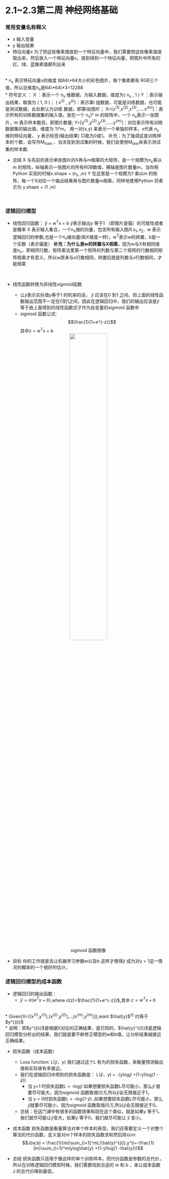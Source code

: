 
# 2.1~2.3第二周 神经网络基础


### 常用变量名称释义
* x	输入变量
* y	输出结果
* 特征向量x	
为了把这些像素值放到一个特征向量中，我们需要把这些像素值提取出来，然后放入一个特征向量x，直到得到一个特征向量，把图片中所有的红、绿、蓝像素值都列出来
<br>
* n<sub>x</sub> 表示特征向量x的维度
如64\*64大小的彩色图片，每个像素都有
RGB三个值，所以总维度n<sub>x</sub>是64\*64\*3=12288
<br>
* 符号定义 ：
X ：表示一个 n<sub>x</sub> 维数据，为输入数据，维度为( n<sub>x</sub> , 1 )
Y ：表示输出结果，取值为 ( 1, 0 )；
( x<sup>(i)</sup> , y<sup>(i)</sup>)：表示第i 组数据，可能是训练数据，也可能是测试数据，此处默认为训练
数据，即第i张图片；
X=[x<sup>(1)</sup>,x<sup>(2)</sup>,x<sup>(3)</sup>,.....x<sup>(m)</sup>]：表示所有的训练数据集的输入值，放在一个 n<sub>x</sub>\* m 的矩阵中，一个 n<sub>x</sub>表示一张图片，m 表示样本数目，即图片数量;
Y=[y<sup>(1)</sup>,y<sup>(2)</sup>,y<sup>(3)</sup>,.....y<sup>(m)</sup>]：对应表示所有训练数据集的输出值，维度为 1\*m。
	用一对(x,y) 来表示一个单独的样本，x代表 n<sub>x</sub> 维的特征向量， y 表示标签(输出结果)
只能为0或1。
补充：为了强调这是训练样本的个数，会写作M<sub>train</sub> ，当涉及到测试集的时候，我们会使用M<sub>text</sub>来表示测试集的样本数.

* 总结
X 与先前的表示单张图片的X再与m相乘的大矩阵，是一个规模为n<sub>x</sub>乘以m 的矩阵，纵轴表示一张图片的所有RGB数值，横轴是图片数量m，当你用Python 实现的时候x.shape = (n<sub>x</sub> ,m)
Y 在这里是一个规模为1 乘以m 的矩阵，每一个X对应一个输出结果再与图片数量m相乘，同样地使用Python 将表示为 y.shape = (1 ,m)
<br>


### 逻辑回归模型
* 线性回归函数： $\hat{y}$ = w<sup>T</sup>x + b
	$\hat{y}$表示输出y 等于1 （即图片是猫）的可能性或者是概率
	X 表示输入集合，一个n<sub>x</sub>维的向量，包含所有输入图片$x_1,x_2$..
	w 表示逻辑回归的参数,也是一个$n_x$维向量(和X维度一样)，w<sup>T</sup>表示w的转置，b是一个实数（表示偏差）
	**补充：为什么是w的转置与X相乘**，因为w与X有相同维度$n_x$，即相同行数，矩阵乘法里第一个矩阵的列数与第二个矩阵的行数相同矩阵相乘才有意义，所以w原来与x行数相同，转置后就是列数与x行数相同，才能相乘
<br>

* 线性函数转换为非线性sigmoid函数
	* 让$\hat{y}$表示实际值y等于1 的机率的话， $\hat{y}$ 应该在0 到1 之间，但上面的线性函数输出范围不一定在0到1之间，因此在逻辑回归中，我们的输出应该是$\hat{y}$ 等于由上面得到的线性函数式子作为自变量的sigmoid 函数中
	* sigmoid 函数公式:  
	$$\frac{1}{1+e^{-z}}$$
	其中z = w<sup>T</sup>x + b

	<center>  <img src="http:\\omw27y2pe.bkt.clouddn.com\image\sigmoid\Logistic-curve.png" width="50%" height="50%" \></center>
	<center> sigmoid 函数图像 </center>
* 目标
你的工作就是去让机器学习参数w以及b 这样才使得$\hat{y}$ 成为对y = 1这一情况的概率的一个很好的估计。


### 逻辑回归模型的成本函数
* 逻辑回归的输出函数：
	* $\hat{y} =\sigma(w^Tx + b)$,where $\sigma$(z)=$\frac{1}{1+e^{-z}}$,其中 $z = w^Tx + b$
<br>
	* Given{X=[(x<sup>(1)</sup>,y<sup>(1)</sup>),(x<sup>(2)</sup>,y<sup>(2)</sup>),..,(x<sup>(m)</sup>,y<sup>(m)</sup>)]},want $\hat{y}$<sup>(i)</sup> 约等于 $y^{(i)}$ 
<br>
	* 说明：即$y^{(i)}$是根据X对应的正确结果，是已知的，$\hat{y}^{(i)}$是逻辑回归模型分析出的结果，我们就是要不断修正模型的w和b值，让分析结果越接近正确结果。

* 损失函数（成本函数）
	* Loss function: L($\hat{y}$，y)
	我们通过这个L 称为的损失函数，来衡量预测输出值和实际值有多接近。
	* 我们在逻辑回归中用到的损失函数是：
L($\hat{y}$，y) = -(ylog$\hat{y}$ +(1-y)log(1 -$\hat{y}$)) 
		* 当 y=1 时损失函数L = -log$\hat{y}$ 如果想要损失函数L尽可能小，那么$\hat{y}$ 就要尽可能大，因为sigmoid 函数取值[0,1],所以$\hat{y}$会无限接近于1。
		* 当 y = 0时损失函数L = -log(1-$\hat{y}$) ,如果想要损失函数L尽可能小，那么 $\hat{y}$就要尽可能小，因为sigmoid 函数取值[0,1],所以$\hat{y}$会无限接近于0。
	* 总结：在这门课中有很多的函数效果和现在这个类似，就是如果y 等于1，我们就尽可能让$\hat{y}$变大，如果y 等于0，我们就尽可能让 $\hat{y}$ 变小。



* 成本函数
	损失函数是衡量算法对单个样本的表现，我们还需要定义一个对整个算法的代价函数，定义是对m个样本的损失函数求和然后除以m:
	$$J(w,b) = \frac{1}{m}\sum_{i=1}^mL(\hat{y}^{(i)},y^i)=-\frac{1}{m}\sum_{i=1}^m(ylog\hat{y} +(1-y)log(1 -\hat{y}))$$

* 总结
损失函数只适用于像这样的单个训练样本，而代价函数是参数的总代价，所以在训练逻辑回归模型时候，我们需要找到合适的 w 和 b ，来让成本函数 J 的总代价降到最低。



<!--stackedit_data:
eyJoaXN0b3J5IjpbLTg3ODY1MTAxNiwtMTk2ODY3MzQwXX0=
-->
